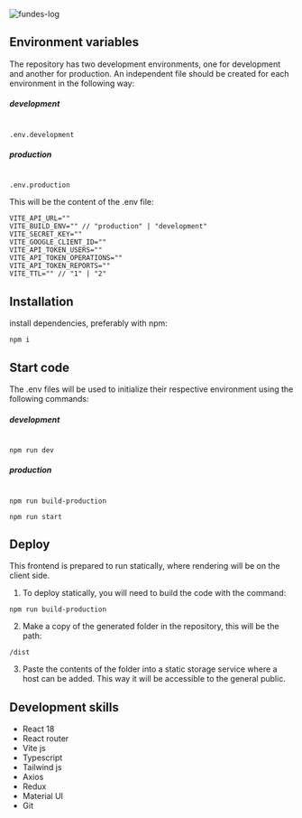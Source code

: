 ![fundes-log](https://i0.wp.com/fundes.org/wp-content/uploads/2021/11/Fundes_Latinoame%CC%81rica-1.png?fit=394%2C116&ssl=1)

## Environment variables

The repository has two development environments, one for development and another for production. An independent file should be created for each environment in the following way:

##### development

#

```
.env.development
```

##### production

#

```
.env.production
```

This will be the content of the .env file:

```
VITE_API_URL=""
VITE_BUILD_ENV="" // "production" | "development"
VITE_SECRET_KEY=""
VITE_GOOGLE_CLIENT_ID=""
VITE_API_TOKEN_USERS=""
VITE_API_TOKEN_OPERATIONS=""
VITE_API_TOKEN_REPORTS=""
VITE_TTL="" // "1" | "2"
```

## Installation

install dependencies, preferably with npm:

```
npm i
```

## Start code

The .env files will be used to initialize their respective environment using the following commands:

##### development

#

```
npm run dev
```

##### production

#

```
npm run build-production
```

```
npm run start
```

## Deploy

This frontend is prepared to run statically, where rendering will be on the client side.

1. To deploy statically, you will need to build the code with the command:

```
npm run build-production
```

2. Make a copy of the generated folder in the repository, this will be the path:

```
/dist
```

3. Paste the contents of the folder into a static storage service where a host can be added. This way it will be accessible to the general public.

## Development skills

-  React 18
-  React router
-  Vite js
-  Typescript
-  Tailwind js
-  Axios
-  Redux
-  Material UI
-  Git
